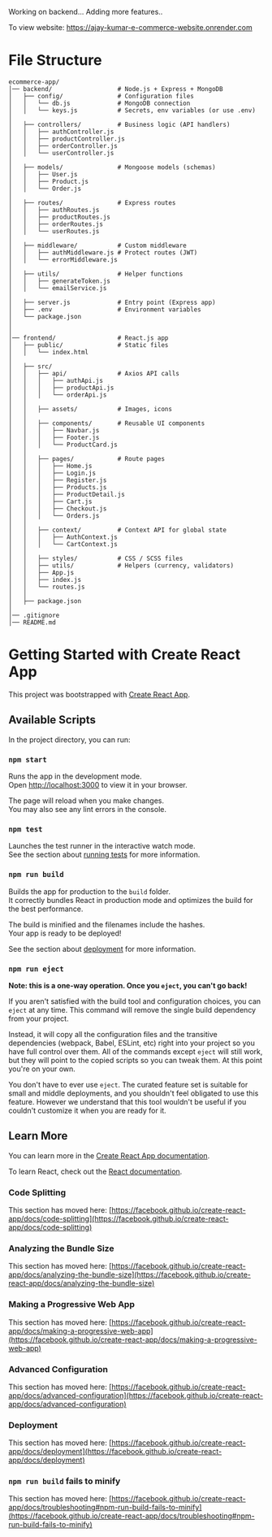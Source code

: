 Working on backend...
Adding more features..

To view website:
https://ajay-kumar-e-commerce-website.onrender.com

# File Structure
```
ecommerce-app/
│── backend/                  # Node.js + Express + MongoDB
│   ├── config/               # Configuration files
│   │   └── db.js             # MongoDB connection
│   │   └── keys.js           # Secrets, env variables (or use .env)
│
│   ├── controllers/          # Business logic (API handlers)
│   │   ├── authController.js
│   │   ├── productController.js
│   │   ├── orderController.js
│   │   └── userController.js
│
│   ├── models/               # Mongoose models (schemas)
│   │   ├── User.js
│   │   ├── Product.js
│   │   └── Order.js
│
│   ├── routes/               # Express routes
│   │   ├── authRoutes.js
│   │   ├── productRoutes.js
│   │   ├── orderRoutes.js
│   │   └── userRoutes.js
│
│   ├── middleware/           # Custom middleware
│   │   ├── authMiddleware.js # Protect routes (JWT)
│   │   └── errorMiddleware.js
│
│   ├── utils/                # Helper functions
│   │   ├── generateToken.js
│   │   └── emailService.js
│
│   ├── server.js             # Entry point (Express app)
│   ├── .env                  # Environment variables
│   └── package.json
│
│
│── frontend/                 # React.js app
│   ├── public/               # Static files
│   │   └── index.html
│
│   ├── src/
│   │   ├── api/              # Axios API calls
│   │   │   ├── authApi.js
│   │   │   ├── productApi.js
│   │   │   └── orderApi.js
│   │
│   │   ├── assets/           # Images, icons
│   │
│   │   ├── components/       # Reusable UI components
│   │   │   ├── Navbar.js
│   │   │   ├── Footer.js
│   │   │   └── ProductCard.js
│   │
│   │   ├── pages/            # Route pages
│   │   │   ├── Home.js
│   │   │   ├── Login.js
│   │   │   ├── Register.js
│   │   │   ├── Products.js
│   │   │   ├── ProductDetail.js
│   │   │   ├── Cart.js
│   │   │   ├── Checkout.js
│   │   │   └── Orders.js
│   │
│   │   ├── context/          # Context API for global state
│   │   │   ├── AuthContext.js
│   │   │   └── CartContext.js
│   │
│   │   ├── styles/           # CSS / SCSS files
│   │   ├── utils/            # Helpers (currency, validators)
│   │   ├── App.js
│   │   ├── index.js
│   │   └── routes.js
│   │
│   ├── package.json
│
│── .gitignore
│── README.md
```

# Getting Started with Create React App

This project was bootstrapped with [Create React App](https://github.com/facebook/create-react-app).

## Available Scripts

In the project directory, you can run:

### `npm start`

Runs the app in the development mode.\
Open [http://localhost:3000](http://localhost:3000) to view it in your browser.

The page will reload when you make changes.\
You may also see any lint errors in the console.

### `npm test`

Launches the test runner in the interactive watch mode.\
See the section about [running tests](https://facebook.github.io/create-react-app/docs/running-tests) for more information.

### `npm run build`

Builds the app for production to the `build` folder.\
It correctly bundles React in production mode and optimizes the build for the best performance.

The build is minified and the filenames include the hashes.\
Your app is ready to be deployed!

See the section about [deployment](https://facebook.github.io/create-react-app/docs/deployment) for more information.

### `npm run eject`

**Note: this is a one-way operation. Once you `eject`, you can't go back!**

If you aren't satisfied with the build tool and configuration choices, you can `eject` at any time. This command will remove the single build dependency from your project.

Instead, it will copy all the configuration files and the transitive dependencies (webpack, Babel, ESLint, etc) right into your project so you have full control over them. All of the commands except `eject` will still work, but they will point to the copied scripts so you can tweak them. At this point you're on your own.

You don't have to ever use `eject`. The curated feature set is suitable for small and middle deployments, and you shouldn't feel obligated to use this feature. However we understand that this tool wouldn't be useful if you couldn't customize it when you are ready for it.

## Learn More

You can learn more in the [Create React App documentation](https://facebook.github.io/create-react-app/docs/getting-started).

To learn React, check out the [React documentation](https://reactjs.org/).

### Code Splitting

This section has moved here: [https://facebook.github.io/create-react-app/docs/code-splitting](https://facebook.github.io/create-react-app/docs/code-splitting)

### Analyzing the Bundle Size

This section has moved here: [https://facebook.github.io/create-react-app/docs/analyzing-the-bundle-size](https://facebook.github.io/create-react-app/docs/analyzing-the-bundle-size)

### Making a Progressive Web App

This section has moved here: [https://facebook.github.io/create-react-app/docs/making-a-progressive-web-app](https://facebook.github.io/create-react-app/docs/making-a-progressive-web-app)

### Advanced Configuration

This section has moved here: [https://facebook.github.io/create-react-app/docs/advanced-configuration](https://facebook.github.io/create-react-app/docs/advanced-configuration)

### Deployment

This section has moved here: [https://facebook.github.io/create-react-app/docs/deployment](https://facebook.github.io/create-react-app/docs/deployment)

### `npm run build` fails to minify

This section has moved here: [https://facebook.github.io/create-react-app/docs/troubleshooting#npm-run-build-fails-to-minify](https://facebook.github.io/create-react-app/docs/troubleshooting#npm-run-build-fails-to-minify)

